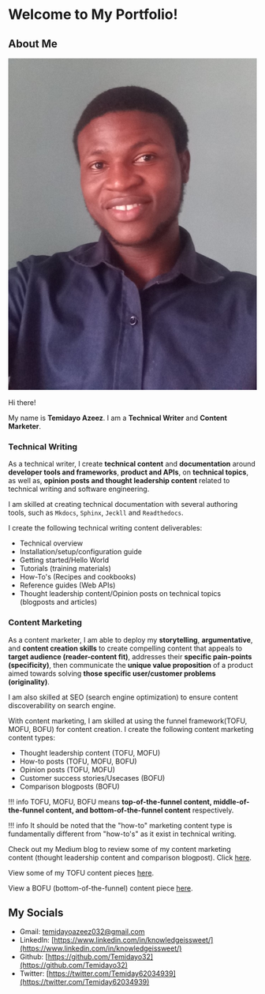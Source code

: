 # Welcome to My Portfolio!

## About Me

![about me](opinion_posts/img/IMG_20210721_102833_194%20(2).jpg)

Hi there!

My name is **Temidayo Azeez**. I am a **Technical Writer** and **Content Marketer**. 

### Technical Writing

As a technical writer, I create **technical content** and **documentation** around **developer tools and frameworks**, **product and APIs**, on **technical topics**, as well as, **opinion posts and thought leadership content** related to technical writing and software engineering. 

I am skilled at creating technical documentation with several authoring tools, such as `Mkdocs`, `Sphinx`, `Jeckll` and `Readthedocs`. 

I create the following technical writing content deliverables:

- Technical overview
- Installation/setup/configuration guide
- Getting started/Hello World
- Tutorials (training materials)
- How-To's (Recipes and cookbooks)
- Reference guides (Web APIs)
- Thought leadership content/Opinion posts on technical topics (blogposts and articles)

### Content Marketing

As a content marketer, I am able to deploy my **storytelling**, **argumentative**, and **content creation skills** to create compelling content that appeals to **target audience (reader-content fit)**, addresses their **specific pain-points (specificity)**, then communicate the **unique value proposition** of a product aimed towards solving **those specific user/customer problems (originality)**.

I am also skilled at  SEO (search engine optimization) to ensure content discoverability on search engine.

With content marketing, I am skilled at using the funnel framework(TOFU, MOFU, BOFU) for content creation. I create the following content marketing content types:

- Thought leadership content (TOFU, MOFU)
- How-to posts (TOFU, MOFU, BOFU)
- Opinion posts (TOFU, MOFU)
- Customer success stories/Usecases (BOFU)
- Comparison blogposts (BOFU)

!!! info
    TOFU, MOFU, BOFU means **top-of-the-funnel content, middle-of-the-funnel content, and bottom-of-the-funnel content** respectively.
  
!!! info
    It should be noted that the "how-to" marketing content type is fundamentally different from "how-to's" as it exist in technical writing.

Check out my Medium blog to review some of my content marketing content (thought leadership content and comparison blogpost). Click [here](https://medium.com/@brainiedude).

View some of my TOFU content pieces [here](https://blog.profaily.com/marketing/).

View a BOFU (bottom-of-the-funnel) content piece [here](https://docs.google.com/document/d/1jPH1GzrbKBJOeGSJovARKVuYg8AcY-ZvbhOcbweGD4s/edit?usp=sharing).

## My Socials 

- Gmail: temidayoazeez032@gmail.com
- LinkedIn: [https://www.linkedin.com/in/knowledgeissweet/](https://www.linkedin.com/in/knowledgeissweet/)
- Github: [https://github.com/Temidayo32](https://github.com/Temidayo32)
- Twitter: [https://twitter.com/Temiday62034939](https://twitter.com/Temiday62034939)
  
